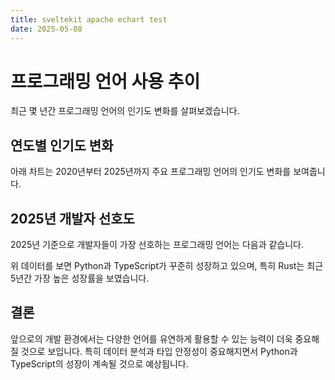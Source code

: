 ```yaml
---
title: sveltekit apache echart test
date: 2025-05-08
---
```


# 프로그래밍 언어 사용 추이

최근 몇 년간 프로그래밍 언어의 인기도 변화를 살펴보겠습니다.

<script>
  import EChart from '$lib/components/EChart.svelte';
  
  const lineChartOptions = {
    title: {
      text: '프로그래밍 언어 인기도 (2020-2025)',
      textStyle: {
        fontFamily: 'Cute Font',
        fontSize: 18
      }
    },
    tooltip: {
      trigger: 'axis'
    },
    legend: {
      data: ['JavaScript', 'Python', 'Rust', 'Go', 'TypeScript'],
      textStyle: {
        fontFamily: 'Cute Font'
      }
    },
    grid: {
      left: '3%',
      right: '4%',
      bottom: '3%',
      containLabel: true
    },
    xAxis: {
      type: 'category',
      boundaryGap: false,
      data: ['2020', '2021', '2022', '2023', '2024', '2025'],
      axisLabel: {
        fontFamily: 'Cute Font'
      }
    },
    yAxis: {
      type: 'value',
      axisLabel: {
        fontFamily: 'Cute Font'
      }
    },
    series: [
      {
        name: 'JavaScript',
        type: 'line',
        data: [120, 132, 101, 134, 90, 98]
      },
      {
        name: 'Python',
        type: 'line',
        data: [220, 182, 191, 234, 290, 330]
      },
      {
        name: 'Rust',
        type: 'line',
        data: [50, 62, 82, 93, 140, 210]
      },
      {
        name: 'Go',
        type: 'line',
        data: [90, 103, 119, 135, 162, 188]
      },
      {
        name: 'TypeScript',
        type: 'line',
        data: [70, 95, 140, 198, 245, 280]
      }
    ]
  };
  
  const pieChartOptions = {
    title: {
      text: '2025년 개발자 선호도',
      left: 'center',
      textStyle: {
        fontFamily: 'Cute Font',
        fontSize: 18
      }
    },
    tooltip: {
      trigger: 'item'
    },
    legend: {
      orient: 'vertical',
      left: 'left',
      textStyle: {
        fontFamily: 'Cute Font'
      }
    },
    series: [
      {
        name: '선호도',
        type: 'pie',
        radius: '50%',
        data: [
          { value: 335, name: 'JavaScript' },
          { value: 310, name: 'Python' },
          { value: 274, name: 'TypeScript' },
          { value: 235, name: 'Rust' },
          { value: 198, name: 'Go' }
        ],
        emphasis: {
          itemStyle: {
            shadowBlur: 10,
            shadowOffsetX: 0,
            shadowColor: 'rgba(0, 0, 0, 0.5)'
          }
        },
        label: {
          fontFamily: 'Cute Font'
        }
      }
    ]
  };
</script>

## 연도별 인기도 변화

아래 차트는 2020년부터 2025년까지 주요 프로그래밍 언어의 인기도 변화를 보여줍니다.

<EChart options={lineChartOptions} height="400px" />

## 2025년 개발자 선호도

2025년 기준으로 개발자들이 가장 선호하는 프로그래밍 언어는 다음과 같습니다.

<EChart options={pieChartOptions} height="400px" />

위 데이터를 보면 Python과 TypeScript가 꾸준히 성장하고 있으며, 특히 Rust는 최근 5년간 가장 높은 성장률을 보였습니다.

## 결론

앞으로의 개발 환경에서는 다양한 언어를 유연하게 활용할 수 있는 능력이 더욱 중요해질 것으로 보입니다. 특히 데이터 분석과 타입 안정성이 중요해지면서 Python과 TypeScript의 성장이 계속될 것으로 예상됩니다.